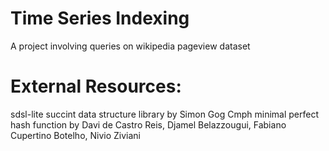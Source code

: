 # Time Series Indexing
A project involving queries on wikipedia pageview dataset

# External Resources:

sdsl-lite succint data structure library by Simon Gog 
Cmph minimal perfect hash function by Davi de Castro Reis, Djamel Belazzougui, Fabiano Cupertino Botelho, Nivio Ziviani 
